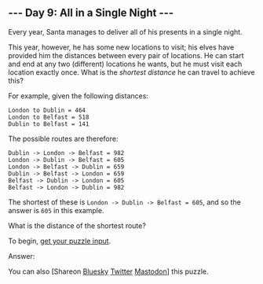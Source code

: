 \--- Day 9: All in a Single Night ---
----------

Every year, Santa manages to deliver all of his presents in a single night.

This year, however, he has some new locations to visit; his elves have provided him the distances between every pair of locations. He can start and end at any two (different) locations he wants, but he must visit each location exactly once. What is the *shortest distance* he can travel to achieve this?

For example, given the following distances:

```
London to Dublin = 464
London to Belfast = 518
Dublin to Belfast = 141

```

The possible routes are therefore:

```
Dublin -> London -> Belfast = 982
London -> Dublin -> Belfast = 605
London -> Belfast -> Dublin = 659
Dublin -> Belfast -> London = 659
Belfast -> Dublin -> London = 605
Belfast -> London -> Dublin = 982

```

The shortest of these is `London -> Dublin -> Belfast = 605`, and so the answer is `605` in this example.

What is the distance of the shortest route?

To begin, [get your puzzle input](9/input).

Answer:

You can also [Shareon [Bluesky](https://bsky.app/intent/compose?text=%22All+in+a+Single+Night%22+%2D+Day+9+%2D+Advent+of+Code+2015+%23AdventOfCode+https%3A%2F%2Fadventofcode%2Ecom%2F2015%2Fday%2F9) [Twitter](https://twitter.com/intent/tweet?text=%22All+in+a+Single+Night%22+%2D+Day+9+%2D+Advent+of+Code+2015&url=https%3A%2F%2Fadventofcode%2Ecom%2F2015%2Fday%2F9&related=ericwastl&hashtags=AdventOfCode) [Mastodon](javascript:void(0);)] this puzzle.